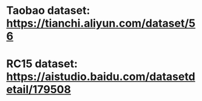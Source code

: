 # Taobao dataset: https://tianchi.aliyun.com/dataset/56
# RC15 dataset: https://aistudio.baidu.com/datasetdetail/179508